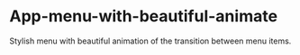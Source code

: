 # App-menu-with-beautiful-animate
Stylish menu with beautiful animation of the transition between menu items.
